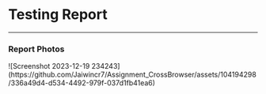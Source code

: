 <h1>Testing Report</h1>
<hr>
<h3>Report Photos</h3>
![Screenshot 2023-12-19 234243](https://github.com/Jaiwincr7/Assignment_CrossBrowser/assets/104194298/336a49d4-d534-4492-979f-037d1fb41ea6)
